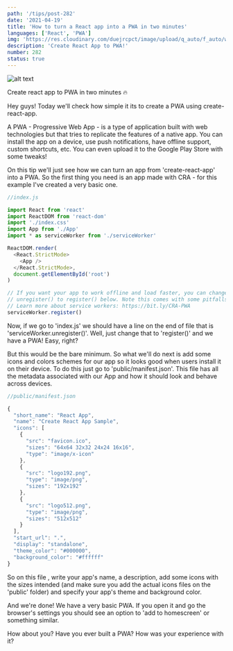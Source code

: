 ```yaml
---
path: '/tips/post-282'
date: '2021-04-19'
title: 'How to turn a React app into a PWA in two minutes'
languages: ['React', 'PWA']
img: 'https://res.cloudinary.com/duejrcpct/image/upload/q_auto/f_auto/w_1000/v1618832971/282-1_ku5upm.png'
description: 'Create React App to PWA!'
number: 282
status: true
---
```


![alt text](https://res.cloudinary.com/duejrcpct/image/upload/q_auto/v1618833058/282-2_oxgwvw.gif 'React PWA')

Create react app to PWA in two minutes 🔥

Hey guys! Today we'll check how simple it its to create a PWA using create-react-app.

A PWA - Progressive Web App - is a type of application built with web technologies but that tries to replicate the features of a native app. You can install the app on a device, use push notifications, have offline support, custom shortcuts, etc. You can even upload it to the Google Play Store with some tweaks!

On this tip we'll just see how we can turn an app from 'create-react-app' into a PWA. So the first thing you need is an app made with CRA - for this example I've created a very basic one.

```javascript
//index.js

import React from 'react'
import ReactDOM from 'react-dom'
import './index.css'
import App from './App'
import * as serviceWorker from './serviceWorker'

ReactDOM.render(
  <React.StrictMode>
    <App />
  </React.StrictMode>,
  document.getElementById('root')
)

// If you want your app to work offline and load faster, you can change
// unregister() to register() below. Note this comes with some pitfalls.
// Learn more about service workers: https://bit.ly/CRA-PWA
serviceWorker.register()
```

Now, if we go to 'index.js' we should have a line on the end of file that is 'serviceWorker.unregister()'. Well, just change that to 'register()' and we have a PWA! Easy, right?

But this would be the bare minimum. So what we'll do next is add some icons and colors schemes for our app so it looks good when users install it on their device. To do this just go to 'public/manifest.json'. This file has all the metadata associated with our App and how it should look and behave across devices.

```javascript
//public/manifest.json

{
  "short_name": "React App",
  "name": "Create React App Sample",
  "icons": [
    {
      "src": "favicon.ico",
      "sizes": "64x64 32x32 24x24 16x16",
      "type": "image/x-icon"
    },
    {
      "src": "logo192.png",
      "type": "image/png",
      "sizes": "192x192"
    },
    {
      "src": "logo512.png",
      "type": "image/png",
      "sizes": "512x512"
    }
  ],
  "start_url": ".",
  "display": "standalone",
  "theme_color": "#000000",
  "background_color": "#ffffff"
}

```

So on this file , write your app's name, a description, add some icons with the sizes intended (and make sure you add the actual icons files on the 'public' folder) and specify your app's theme and background color.

And we're done! We have a very basic PWA. If you open it and go the browser's settings you should see an option to 'add to homescreen' or something similar.

How about you? Have you ever built a PWA? How was your experience with it?
